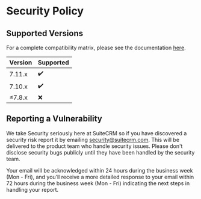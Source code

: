 # Security Policy

## Supported Versions

For a complete compatibility matrix, please see the documentation [here](https://docs.suitecrm.com/admin/compatibility-matrix/).

| Version | Supported          |
| ------- | ------------------ |
| 7.11.x   | :heavy_check_mark: |
| 7.10.x   | :heavy_check_mark: |
| ≤7.8.x   | :x: |

## Reporting a Vulnerability

We take Security seriously here at SuiteCRM so if you have discovered a security risk report it by
emailing [security@suitecrm.com](mailto:security@suitecrm.com). This will be delivered to the product team who handle security issues.
Please don't disclose security bugs publicly until they have been handled by the security team.

Your email will be acknowledged within 24 hours during the business week (Mon - Fri), and you’ll receive a more
detailed response to your email within 72 hours during the business week (Mon - Fri) indicating the next steps in
handling your report.
